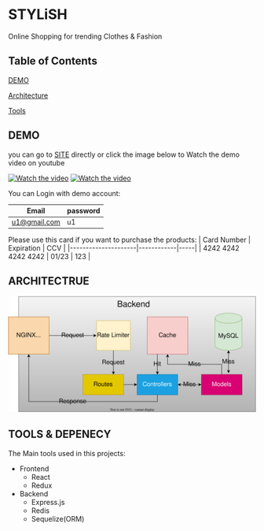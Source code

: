 # STYLiSH

Online Shopping for trending Clothes & Fashion

## Table of Contents  

[DEMO](#demo)

[Architecture](#architectrue)

[Tools](#tools--depenecy)

## DEMO

you can go to [SITE](http://18.182.2.156) directly or click the image below to Watch the demo video on youtube

[![Watch the video](https://i.imgur.com/vKb2F1B.png)](https://youtu.be/DMfvIkqlywI)
[![Watch the video](https://i.imgur.com/vKb2F1B.png)](https://youtu.be/DDJIV2Nv6No)

You can Login with demo account:

| Email        | password |
|--------------|----------|
| u1@gmail.com | u1       |

Please use this card if you want to purchase the products:
| Card Number         | Expiration | CCV |
|---------------------|------------|-----|
| 4242 4242 4242 4242 | 01/23      | 123 |

## ARCHITECTRUE

![alt text](/images/Architecture.svg)

## TOOLS & DEPENECY

The Main tools used in this projects:

* Frontend
  * React
  * Redux
* Backend
  * Express.js
  * Redis
  * Sequelize(ORM)
